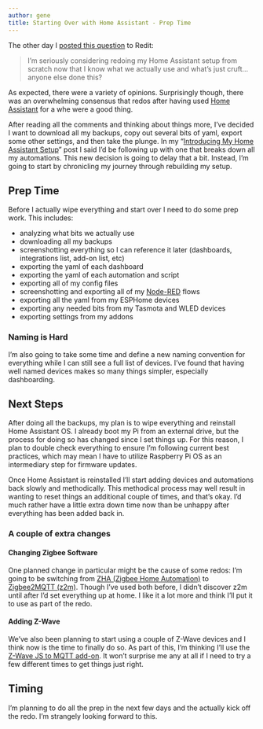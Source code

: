 ```yaml
---
author: gene
title: Starting Over with Home Assistant - Prep Time
---
```


The other day I [posted this question](https://www.reddit.com/r/homeassistant/comments/t5rsg4/starting_over_maybe/) to Redit:

> I’m seriously considering redoing my Home Assistant setup from scratch now that I know what we actually use and what’s just cruft… anyone else done this?

As expected, there were a variety of opinions. Surprisingly though, there was an overwhelming consensus that redos after having used [Home Assistant](https://www.home-assistant.io) for a whe were a good thing.

After reading all the comments and thinking about things more, I’ve decided I want to download all my backups, copy out several bits of yaml, export some other settings, and then take the plunge. In my “[Introducing My Home Assistant Setup](https://beanbag.technicalissues.us/introducing-my-home-assistant-setup/)” post I said I’d be following up with one that breaks down all my automations. This new decision is going to delay that a bit. Instead, I’m going to start by chronicling my journey through rebuilding my setup.

## Prep Time

Before I actually wipe everything and start over I need to do some prep work. This includes:

* analyzing what bits we actually use
* downloading all my backups
* screenshotting everything so I can reference it later (dashboards, integrations list, add-on list, etc)
* exporting the yaml of each dashboard
* exporting the yaml of each automation and script
* exporting all of my config files
* screenshotting and exporting all of my [Node-RED](https://nodered.org) flows
* exporting all the yaml from my ESPHome devices
* exporting any needed bits from my Tasmota and WLED devices
* exporting settings from my addons

### Naming is Hard

I’m also going to take some time and define a new naming convention for everything while I can still see a full list of devices. I’ve found that having well named devices makes so many things simpler, especially dashboarding.

## Next Steps

After doing all the backups, my plan is to wipe everything and reinstall Home Assistant OS. I already boot my Pi from an external drive, but the process for doing so has changed since I set things up. For this reason, I plan to double check everything to ensure I’m following current best practices, which may mean I have to utilize Raspberry Pi OS as an intermediary step for firmware updates. 

Once Home Assistant is reinstalled I’ll start adding devices and automations back slowly and methodically. This methodical process may well result in wanting to reset things an additional couple of times, and that’s okay. I’d much rather have a little extra down time now than be unhappy after everything has been added back in.

###  A couple of extra changes

#### Changing Zigbee Software

One planned change in particular might be the cause of some redos: I’m going to be switching from [ZHA (Zigbee Home Automation)](https://www.home-assistant.io/integrations/zha/) to [Zigbee2MQTT (z2m)](https://www.zigbee2mqtt.io/). Though I’ve used both before, I didn’t discover z2m until after I’d set everything up at home. I like it a lot more and think I’ll put it to use as part of the redo.

#### Adding Z-Wave

We’ve also been planning to start using a couple of Z-Wave devices and I think now is the time to finally do so. As part of this, I’m thinking I’ll use the [Z-Wave JS to MQTT add-on](https://github.com/hassio-addons/addon-zwavejs2mqtt). It won’t surprise me any at all if I need to try a few different times to get things just right. 

## Timing 

I’m planning to do all the prep in the next few days and the actually kick off the redo. I’m strangely looking forward to this.